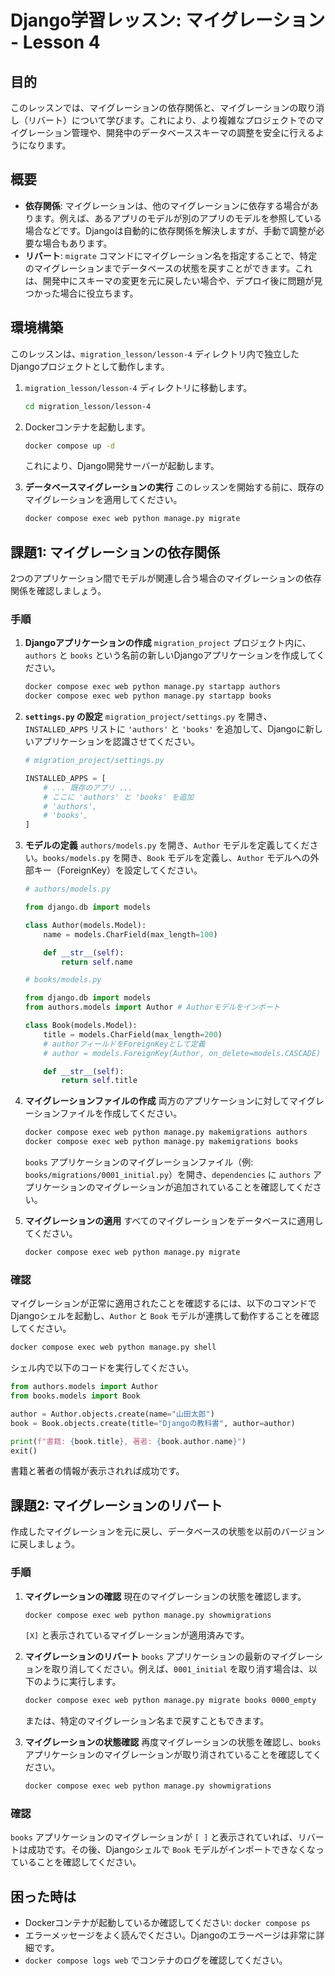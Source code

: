 # Django学習レッスン: マイグレーション - Lesson 4

## 目的

このレッスンでは、マイグレーションの依存関係と、マイグレーションの取り消し（リバート）について学びます。これにより、より複雑なプロジェクトでのマイグレーション管理や、開発中のデータベーススキーマの調整を安全に行えるようになります。

## 概要

*   **依存関係**: マイグレーションは、他のマイグレーションに依存する場合があります。例えば、あるアプリのモデルが別のアプリのモデルを参照している場合などです。Djangoは自動的に依存関係を解決しますが、手動で調整が必要な場合もあります。
*   **リバート**: `migrate` コマンドにマイグレーション名を指定することで、特定のマイグレーションまでデータベースの状態を戻すことができます。これは、開発中にスキーマの変更を元に戻したい場合や、デプロイ後に問題が見つかった場合に役立ちます。

## 環境構築

このレッスンは、`migration_lesson/lesson-4` ディレクトリ内で独立したDjangoプロジェクトとして動作します。

1.  `migration_lesson/lesson-4` ディレクトリに移動します。
    ```bash
    cd migration_lesson/lesson-4
    ```
2.  Dockerコンテナを起動します。
    ```bash
    docker compose up -d
    ```
    これにより、Django開発サーバーが起動します。

3.  **データベースマイグレーションの実行**
    このレッスンを開始する前に、既存のマイグレーションを適用してください。
    ```bash
    docker compose exec web python manage.py migrate
    ```

## 課題1: マイグレーションの依存関係

2つのアプリケーション間でモデルが関連し合う場合のマイグレーションの依存関係を確認しましょう。

### 手順

1.  **Djangoアプリケーションの作成**
    `migration_project` プロジェクト内に、`authors` と `books` という名前の新しいDjangoアプリケーションを作成してください。
    ```bash
    docker compose exec web python manage.py startapp authors
    docker compose exec web python manage.py startapp books
    ```

2.  **`settings.py` の設定**
    `migration_project/settings.py` を開き、`INSTALLED_APPS` リストに `'authors'` と `'books'` を追加して、Djangoに新しいアプリケーションを認識させてください。

    ```python
    # migration_project/settings.py

    INSTALLED_APPS = [
        # ... 既存のアプリ ...
        # ここに 'authors' と 'books' を追加
        # 'authors',
        # 'books',
    ]
    ```

3.  **モデルの定義**
    `authors/models.py` を開き、`Author` モデルを定義してください。`books/models.py` を開き、`Book` モデルを定義し、`Author` モデルへの外部キー（ForeignKey）を設定してください。

    ```python
    # authors/models.py

    from django.db import models

    class Author(models.Model):
        name = models.CharField(max_length=100)

        def __str__(self):
            return self.name
    ```

    ```python
    # books/models.py

    from django.db import models
    from authors.models import Author # Authorモデルをインポート

    class Book(models.Model):
        title = models.CharField(max_length=200)
        # authorフィールドをForeignKeyとして定義
        # author = models.ForeignKey(Author, on_delete=models.CASCADE)

        def __str__(self):
            return self.title
    ```

4.  **マイグレーションファイルの作成**
    両方のアプリケーションに対してマイグレーションファイルを作成してください。

    ```bash
    docker compose exec web python manage.py makemigrations authors
    docker compose exec web python manage.py makemigrations books
    ```

    `books` アプリケーションのマイグレーションファイル（例: `books/migrations/0001_initial.py`）を開き、`dependencies` に `authors` アプリケーションのマイグレーションが追加されていることを確認してください。

5.  **マイグレーションの適用**
    すべてのマイグレーションをデータベースに適用してください。

    ```bash
    docker compose exec web python manage.py migrate
    ```

### 確認

マイグレーションが正常に適用されたことを確認するには、以下のコマンドでDjangoシェルを起動し、`Author` と `Book` モデルが連携して動作することを確認してください。

```bash
docker compose exec web python manage.py shell
```
シェル内で以下のコードを実行してください。

```python
from authors.models import Author
from books.models import Book

author = Author.objects.create(name="山田太郎")
book = Book.objects.create(title="Djangoの教科書", author=author)

print(f"書籍: {book.title}, 著者: {book.author.name}")
exit()
```

書籍と著者の情報が表示されれば成功です。

## 課題2: マイグレーションのリバート

作成したマイグレーションを元に戻し、データベースの状態を以前のバージョンに戻しましょう。

### 手順

1.  **マイグレーションの確認**
    現在のマイグレーションの状態を確認します。

    ```bash
    docker compose exec web python manage.py showmigrations
    ```

    `[X]` と表示されているマイグレーションが適用済みです。

2.  **マイグレーションのリバート**
    `books` アプリケーションの最新のマイグレーションを取り消してください。例えば、`0001_initial` を取り消す場合は、以下のように実行します。

    ```bash
    docker compose exec web python manage.py migrate books 0000_empty
    ```
    または、特定のマイグレーション名まで戻すこともできます。

3.  **マイグレーションの状態確認**
    再度マイグレーションの状態を確認し、`books` アプリケーションのマイグレーションが取り消されていることを確認してください。

    ```bash
    docker compose exec web python manage.py showmigrations
    ```

### 確認

`books` アプリケーションのマイグレーションが `[ ]` と表示されていれば、リバートは成功です。その後、Djangoシェルで `Book` モデルがインポートできなくなっていることを確認してください。

## 困った時は

*   Dockerコンテナが起動しているか確認してください: `docker compose ps`
*   エラーメッセージをよく読んでください。Djangoのエラーページは非常に詳細です。
*   `docker compose logs web` でコンテナのログを確認してください。
